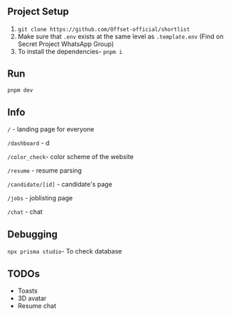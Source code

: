 ## Project Setup

1. `git clone https://github.com/Offset-official/shortlist`
2. Make sure that `.env` exists at the same level as `.template.env` (Find on Secret Project WhatsApp Group)
3. To install the dependencies- `pnpm i`

## Run

```bash 
pnpm dev 
``` 

## Info
`/` - landing page for everyone

`/dashboard` - d

`/color_check`- color scheme of the website

`/resume` - resume parsing

`/candidate/[id]` - candidate's page

`/jobs` - joblisting page

`/chat` - chat

## Debugging

`npx prisma studio`- To check database

## TODOs

- Toasts
- 3D avatar
- Resume chat